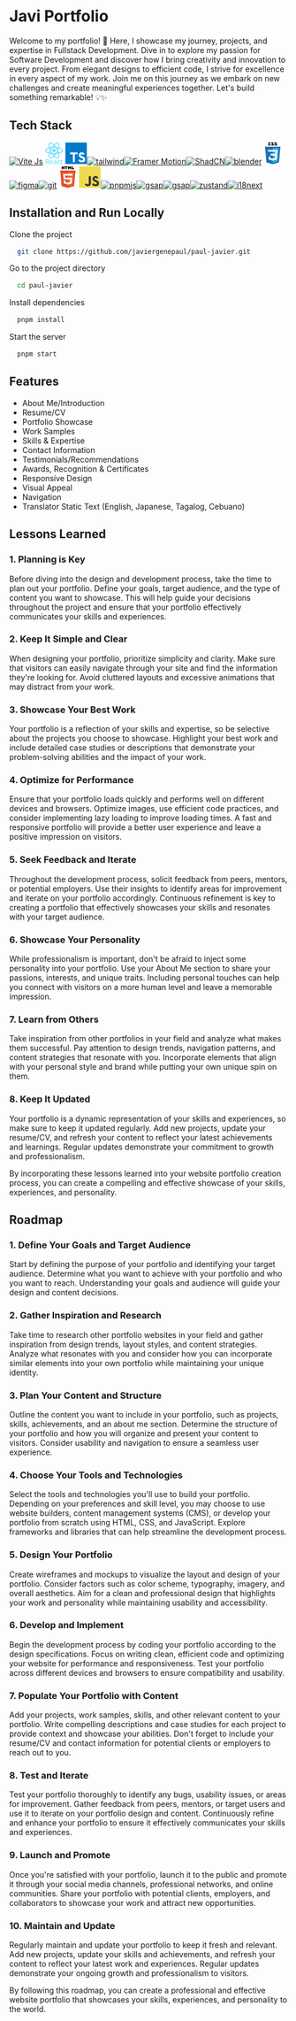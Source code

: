 
# Javi Portfolio

Welcome to my portfolio! 🚀 Here, I showcase my journey, projects, and expertise in Fullstack Development. Dive in to explore my passion for Software Development and discover how I bring creativity and innovation to every project. From elegant designs to efficient code, I strive for excellence in every aspect of my work. Join me on this journey as we embark on new challenges and create meaningful experiences together. Let's build something remarkable! 💡✨

## Tech Stack
<p align="left"><a href="https://vitejs.dev/" target="_blank" rel="noreferrer"><img src="https://upload.wikimedia.org/wikipedia/commons/f/f1/Vitejs-logo.svg" alt="Vite Js" width="40" height="40"/></a><a href="https://reactjs.org/" target="_blank" rel="noreferrer"><img src="https://raw.githubusercontent.com/devicons/devicon/master/icons/react/react-original-wordmark.svg" alt="react" width="40" height="40"/></a><a href="https://www.typescriptlang.org/" target="_blank" rel="noreferrer"><img src="https://raw.githubusercontent.com/devicons/devicon/master/icons/typescript/typescript-original.svg" alt="typescript" width="40" height="40"/></a><a href="https://tailwindcss.com/" target="_blank" rel="noreferrer"><img src="https://www.vectorlogo.zone/logos/tailwindcss/tailwindcss-icon.svg" alt="tailwind" width="40" height="40"/></a><a href="https://www.framer.com/motion/" target="_blank" rel="noreferrer"><img src="https://cdn.worldvectorlogo.com/logos/framer-motion.svg" alt="Framer Motion" width="40" height="40"/></a><a href="https://ui.shadcn.com/" target="_blank" rel="noreferrer"><img src="https://avatars.githubusercontent.com/u/139895814?s=200&v=4" alt="ShadCN" width="40" height="40"/></a><a href="https://www.blender.org/" target="_blank" rel="noreferrer"><img src="https://download.blender.org/branding/community/blender_community_badge_white.svg" alt="blender" width="40" height="40"/></a><a href="https://www.w3schools.com/css/" target="_blank" rel="noreferrer"><img src="https://raw.githubusercontent.com/devicons/devicon/master/icons/css3/css3-original-wordmark.svg" alt="css3" width="40" height="40"/></a><a href="https://www.figma.com/" target="_blank" rel="noreferrer"><img src="https://www.vectorlogo.zone/logos/figma/figma-icon.svg" alt="figma" width="40" height="40"/></a><a href="https://git-scm.com/" target="_blank" rel="noreferrer"><img src="https://www.vectorlogo.zone/logos/git-scm/git-scm-icon.svg" alt="git" width="40" height="40"/></a><a href="https://www.w3.org/html/" target="_blank" rel="noreferrer"><img src="https://raw.githubusercontent.com/devicons/devicon/master/icons/html5/html5-original-wordmark.svg" alt="html5" width="40" height="40"/></a><a href="https://developer.mozilla.org/en-US/docs/Web/JavaScript" target="_blank" rel="noreferrer"><img src="https://raw.githubusercontent.com/devicons/devicon/master/icons/javascript/javascript-original.svg" alt="javascript" width="40" height="40"/></a><a href="https://pnpm.io/" target="_blank" rel="noreferrer"><img src="https://encrypted-tbn0.gstatic.com/images?q=tbn:ANd9GcQFGdfm4TV8oBpvmwHUAZlLGFUocZu2BmQkI1Y4MtBSrw&s" alt="pnpmjs" width="40" height="40"/></a><a href="https://gsap.com/" target="_blank" rel="noreferrer"><img src="https://cdn.worldvectorlogo.com/logos/gsap-greensock.svg" alt="gsap" width="40" height="40"/></a><a href="https://threejs.org/" target="_blank" rel="noreferrer"><img src="https://global.discourse-cdn.com/standard17/uploads/threejs/optimized/2X/e/e4f86d2200d2d35c30f7b1494e96b9595ebc2751_2_744x750.png" alt="gsap" width="40" height="40"/><a href="https://zustand-demo.pmnd.rs/" target="_blank" rel="noreferrer"><img src="https://repository-images.githubusercontent.com/180328715/fca49300-e7f1-11ea-9f51-cfd949b31560" alt="zustand" width="70" height="40"/></a><a href="https://www.i18next.com/" target="_blank" rel="noreferrer"><img src="https://avatars.githubusercontent.com/u/8546082?s=200&v=4" alt="i18next	" width="40" height="40"/></a></p>
    
## Installation and Run Locally

Clone the project

```bash
  git clone https://github.com/javiergenepaul/paul-javier.git
```

Go to the project directory

```bash
  cd paul-javier
```

Install dependencies

```bash
  pnpm install
```

Start the server

```bash
  pnpm start
```
## Features

- About Me/Introduction
- Resume/CV
- Portfolio Showcase
- Work Samples
- Skills & Expertise
- Contact Information
- Testimonials/Recommendations
- Awards, Recognition & Certificates
- Responsive Design
- Visual Appeal
- Navigation
- Translator Static Text (English, Japanese, Tagalog, Cebuano)

## Lessons Learned

### 1. Planning is Key
Before diving into the design and development process, take the time to plan out your portfolio. Define your goals, target audience, and the type of content you want to showcase. This will help guide your decisions throughout the project and ensure that your portfolio effectively communicates your skills and experiences.

### 2. Keep It Simple and Clear
When designing your portfolio, prioritize simplicity and clarity. Make sure that visitors can easily navigate through your site and find the information they're looking for. Avoid cluttered layouts and excessive animations that may distract from your work.

### 3. Showcase Your Best Work
Your portfolio is a reflection of your skills and expertise, so be selective about the projects you choose to showcase. Highlight your best work and include detailed case studies or descriptions that demonstrate your problem-solving abilities and the impact of your work.

### 4. Optimize for Performance
Ensure that your portfolio loads quickly and performs well on different devices and browsers. Optimize images, use efficient code practices, and consider implementing lazy loading to improve loading times. A fast and responsive portfolio will provide a better user experience and leave a positive impression on visitors.

### 5. Seek Feedback and Iterate
Throughout the development process, solicit feedback from peers, mentors, or potential employers. Use their insights to identify areas for improvement and iterate on your portfolio accordingly. Continuous refinement is key to creating a portfolio that effectively showcases your skills and resonates with your target audience.

### 6. Showcase Your Personality
While professionalism is important, don't be afraid to inject some personality into your portfolio. Use your About Me section to share your passions, interests, and unique traits. Including personal touches can help you connect with visitors on a more human level and leave a memorable impression.

### 7. Learn from Others
Take inspiration from other portfolios in your field and analyze what makes them successful. Pay attention to design trends, navigation patterns, and content strategies that resonate with you. Incorporate elements that align with your personal style and brand while putting your own unique spin on them.

### 8. Keep It Updated
Your portfolio is a dynamic representation of your skills and experiences, so make sure to keep it updated regularly. Add new projects, update your resume/CV, and refresh your content to reflect your latest achievements and learnings. Regular updates demonstrate your commitment to growth and professionalism.

By incorporating these lessons learned into your website portfolio creation process, you can create a compelling and effective showcase of your skills, experiences, and personality.

## Roadmap

### 1. Define Your Goals and Target Audience
Start by defining the purpose of your portfolio and identifying your target audience. Determine what you want to achieve with your portfolio and who you want to reach. Understanding your goals and audience will guide your design and content decisions.

### 2. Gather Inspiration and Research
Take time to research other portfolio websites in your field and gather inspiration from design trends, layout styles, and content strategies. Analyze what resonates with you and consider how you can incorporate similar elements into your own portfolio while maintaining your unique identity.

### 3. Plan Your Content and Structure
Outline the content you want to include in your portfolio, such as projects, skills, achievements, and an about me section. Determine the structure of your portfolio and how you will organize and present your content to visitors. Consider usability and navigation to ensure a seamless user experience.

### 4. Choose Your Tools and Technologies
Select the tools and technologies you'll use to build your portfolio. Depending on your preferences and skill level, you may choose to use website builders, content management systems (CMS), or develop your portfolio from scratch using HTML, CSS, and JavaScript. Explore frameworks and libraries that can help streamline the development process.

### 5. Design Your Portfolio
Create wireframes and mockups to visualize the layout and design of your portfolio. Consider factors such as color scheme, typography, imagery, and overall aesthetics. Aim for a clean and professional design that highlights your work and personality while maintaining usability and accessibility.

### 6. Develop and Implement
Begin the development process by coding your portfolio according to the design specifications. Focus on writing clean, efficient code and optimizing your website for performance and responsiveness. Test your portfolio across different devices and browsers to ensure compatibility and usability.

### 7. Populate Your Portfolio with Content
Add your projects, work samples, skills, and other relevant content to your portfolio. Write compelling descriptions and case studies for each project to provide context and showcase your abilities. Don't forget to include your resume/CV and contact information for potential clients or employers to reach out to you.

### 8. Test and Iterate
Test your portfolio thoroughly to identify any bugs, usability issues, or areas for improvement. Gather feedback from peers, mentors, or target users and use it to iterate on your portfolio design and content. Continuously refine and enhance your portfolio to ensure it effectively communicates your skills and experiences.

### 9. Launch and Promote
Once you're satisfied with your portfolio, launch it to the public and promote it through your social media channels, professional networks, and online communities. Share your portfolio with potential clients, employers, and collaborators to showcase your work and attract new opportunities.

### 10. Maintain and Update
Regularly maintain and update your portfolio to keep it fresh and relevant. Add new projects, update your skills and achievements, and refresh your content to reflect your latest work and experiences. Regular updates demonstrate your ongoing growth and professionalism to visitors.

By following this roadmap, you can create a professional and effective website portfolio that showcases your skills, experiences, and personality to the world.
